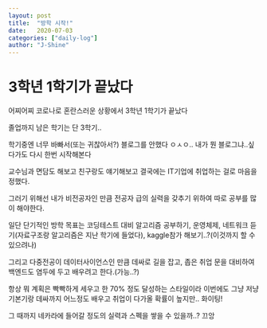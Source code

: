 ```yaml
---
layout: post
title:  "방학 시작!"
date:   2020-07-03
categories: ["daily-log"]
author: "J-Shine"
---
```


# 3학년 1학기가 끝났다

어찌어찌 코로나로 혼란스러운 상황에서 3학년 1학기가 끝났다

졸업까지 남은 학기는 단 3학기..

학기중엔 너무 바빠서(또는 귀찮아서?) 블로그를 안했다 ㅇㅅㅇ.. 내가 뭔 블로그냐..싶다가도 다시 한번 시작해본다

교수님과 면담도 해보고 친구랑도 얘기해보고 결국에는 IT기업에 취업하는 걸로 마음을 정했다.

그러기 위해선 내가 비전공자인 만큼 전공자 급의 실력을 갖추기 위하여 따로 공부를 많이 해야한다.

일단 단기적인 방학 목표는 코딩테스트 대비 알고리즘 공부하기, 운영체제, 네트워크 듣기(자료구조랑 알고리즘은 지난 학기에 들었다), kaggle참가 해보기..?(이것까지 할 수 있으려나)

그리고 다중전공이 데이터사이언스인 만큼 데싸로 길을 잡고, 좁은 취업 문을 대비하여 백엔드도 염두에 두고 배우려고 한다.(가능..?)

항상 뭐 계획은 빡빡하게 세우고 한 70% 정도 달성하는 스타일이라 이번에도 그냥 저냥 기본기랑 데싸까지 어느정도 배우고 취업이 다가올 확률이 높지만.. 화이팅!

그 때까지 네카라에 들어갈 정도의 실력과 스펙을 쌓을 수 있을까..? 끄앙
